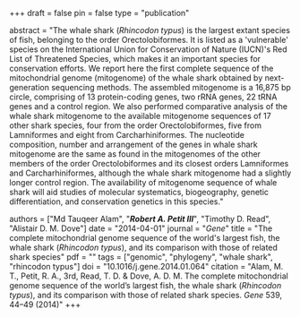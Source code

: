 +++
draft = false
pin = false
type = "publication"

abstract = "The whale shark (*Rhincodon typus*) is the largest extant species of fish, belonging to the order Orectolobiformes. It is listed as a 'vulnerable' species on the International Union for Conservation of Nature (IUCN)'s Red List of Threatened Species, which makes it an important species for conservation efforts. We report here the first complete sequence of the mitochondrial genome (mitogenome) of the whale shark obtained by next-generation sequencing methods. The assembled mitogenome is a 16,875 bp circle, comprising of 13 protein-coding genes, two rRNA genes, 22 tRNA genes and a control region. We also performed comparative analysis of the whale shark mitogenome to the available mitogenome sequences of 17 other shark species, four from the order Orectolobiformes, five from Lamniformes and eight from Carcharhiniformes. The nucleotide composition, number and arrangement of the genes in whale shark mitogenome are the same as found in the mitogenomes of the other members of the order Orectolobiformes and its closest orders Lamniformes and Carcharhiniformes, although the whale shark mitogenome had a slightly longer control region. The availability of mitogenome sequence of whale shark will aid studies of molecular systematics, biogeography, genetic differentiation, and conservation genetics in this species."

authors = ["Md Tauqeer Alam", "***Robert A. Petit III***", "Timothy D. Read", "Alistair D. M. Dove"]
date = "2014-04-01"
journal = "*Gene*"
title = "The complete mitochondrial genome sequence of the world's largest fish, the whale shark (*Rhincodon typus*), and its comparison with those of related shark species"
pdf = ""
tags = ["genomic", "phylogeny", "whale shark", "rhincodon typus"]
doi = "10.1016/j.gene.2014.01.064"
citation = "Alam, M. T., Petit, R. A., 3rd, Read, T. D. & Dove, A. D. M. The complete mitochondrial genome sequence of the world’s largest fish, the whale shark (*Rhincodon typus*), and its comparison with those of related shark species. *Gene* 539, 44–49 (2014)"
+++

